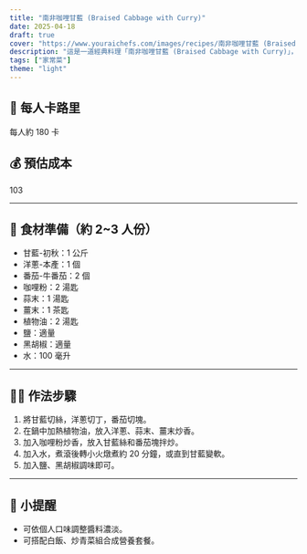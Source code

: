 ```yaml
---
title: "南非咖哩甘藍 (Braised Cabbage with Curry)"
date: 2025-04-18
draft: true
cover: "https://www.youraichefs.com/images/recipes/南非咖哩甘藍 (Braised Cabbage with Curry).jpg"
description: "這是一道經典料理「南非咖哩甘藍 (Braised Cabbage with Curry)」，簡單易做，適合夏季與日常餐桌享用。"
tags: ["家常菜"]
theme: "light"
---
```


## 🥄 每人卡路里  
每人約 180 卡

## 💰 預估成本  
103

---

## 🧾 食材準備（約 2~3 人份）

- 甘藍-初秋：1 公斤
- 洋蔥-本產：1 個
- 番茄-牛番茄：2 個
- 咖哩粉：2 湯匙
- 蒜末：1 湯匙
- 薑末：1 茶匙
- 植物油：2 湯匙
- 鹽：適量 
- 黑胡椒：適量 
- 水：100 毫升

---

## 👩‍🍳 作法步驟

1. 將甘藍切絲，洋蔥切丁，番茄切塊。
2. 在鍋中加熱植物油，放入洋蔥、蒜末、薑末炒香。
3. 加入咖哩粉炒香，放入甘藍絲和番茄塊拌炒。
4. 加入水，煮滾後轉小火燉煮約 20 分鐘，或直到甘藍變軟。
5. 加入鹽、黑胡椒調味即可。

---

## 📝 小提醒

- 可依個人口味調整醬料濃淡。
- 可搭配白飯、炒青菜組合成營養套餐。
